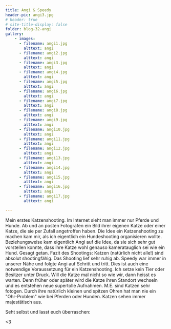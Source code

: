 ```yaml
---
title: Angi & Speedy
header-pic: angi3.jpg
# header: true
# site-title-display: false
folder: blog-32-angi
gallery: 
    - images:
      - filename: angi1.jpg
        alttext: angi
      - filename: angi2.jpg
        alttext: angi
      - filename: angi3.jpg
        alttext: angi
      - filename: angi4.jpg
        alttext: angi
      - filename: angi5.jpg
        alttext: angi
      - filename: angi6.jpg
        alttext: angi
      - filename: angi7.jpg
        alttext: angi
      - filename: angi8.jpg
        alttext: angi
      - filename: angi9.jpg
        alttext: angi
      - filename: angi10.jpg
        alttext: angi
      - filename: angi11.jpg
        alttext: angi
      - filename: angi12.jpg
        alttext: angi
      - filename: angi13.jpg
        alttext: angi
      - filename: angi14.jpg
        alttext: angi
      - filename: angi15.jpg
        alttext: angi
      - filename: angi16.jpg
        alttext: angi
      - filename: angi17.jpg
        alttext: angi

---
```


Mein erstes Katzenshooting.
Im Internet sieht man immer nur Pferde und Hunde. Ab und an posten Fotografen ein Bild ihrer eigenen Katze oder einer Katze, die sie per Zufall angetroffen haben.
Die Idee ein Katzenshooting zu machen kam mir, als ich eigentlich ein Hundeshooting organisieren wollte. Beziehungsweise kam eigentlich Angi auf die Idee, da sie sich sehr gut vorstellen konnte, dass ihre Katze wohl genauso kameratauglich sei wie ein Hund. Gesagt getan. 
Fazit des Shootings: Katzen (natürlich nicht alle!) sind absolut shootingfähig. Das Shooting lief sehr ruhig ab. Speedy war immer in unserer Nähe und folgte Angi auf Schritt und tritt. Dies ist auch eine notwendige Voraussetzung für ein Katzenshooting. Ich setze kein Tier oder Besitzer unter Druck. Will die Katze mal nicht so wie wir, dann heisst es warten. Denn früher oder später wird die Katze ihren Standort wechseln und es entstehen neue supertolle Aufnahmen. M.E. sind Katzen sehr fotogen. Durch ihre natürlich kleinen und spitzen Ohren hat man nie ein "Ohr-Problem" wie bei Pferden oder Hunden. Katzen sehen immer majestätisch aus.

Seht selbst und lasst euch überraschen:

&lt;3
